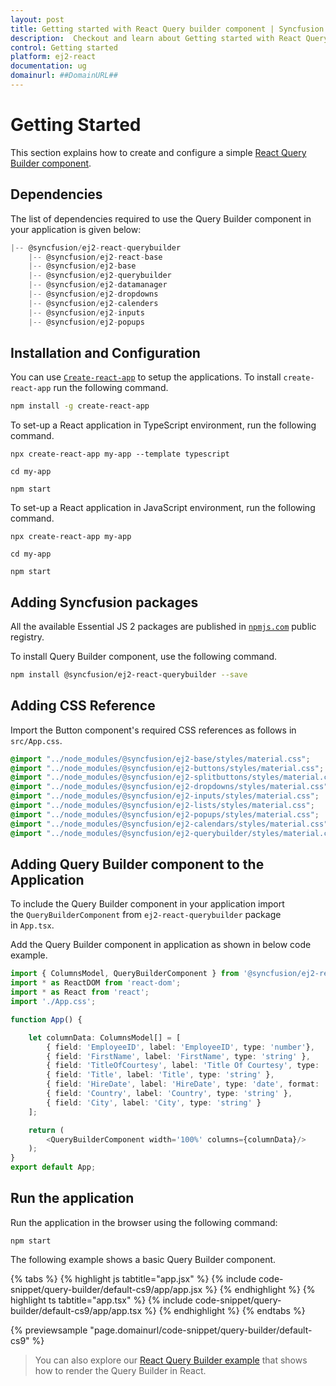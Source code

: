 ```yaml
---
layout: post
title: Getting started with React Query builder component | Syncfusion
description:  Checkout and learn about Getting started with React Query builder component of Syncfusion Essential JS 2 and more details.
control: Getting started 
platform: ej2-react
documentation: ug
domainurl: ##DomainURL##
---
```


# Getting Started

This section explains how to create and configure a simple [React Query Builder component](https://www.syncfusion.com/react-components/react-query-builder).

## Dependencies

The list of dependencies required to use the Query Builder component in your application is given below:

```javascript
|-- @syncfusion/ej2-react-querybuilder
    |-- @syncfusion/ej2-react-base
    |-- @syncfusion/ej2-base
    |-- @syncfusion/ej2-querybuilder
    |-- @syncfusion/ej2-datamanager
    |-- @syncfusion/ej2-dropdowns
    |-- @syncfusion/ej2-calenders
    |-- @syncfusion/ej2-inputs
    |-- @syncfusion/ej2-popups
```

## Installation and Configuration

You can use [`Create-react-app`](https://github.com/facebook/create-react-app) to setup the applications. To install `create-react-app` run the following command.

```bash
npm install -g create-react-app
```

To set-up a React application in TypeScript environment, run the following command.

<div class='tsx'>

```
npx create-react-app my-app --template typescript

cd my-app

npm start

```

</div>

To set-up a React application in JavaScript environment, run the following command.

<div class='jsx'>

```
npx create-react-app my-app

cd my-app

npm start

```
</div>

## Adding Syncfusion packages

All the available Essential JS 2 packages are published in [`npmjs.com`](https://www.npmjs.com/~syncfusionorg) public registry.

To install Query Builder component, use the following command.

```bash
npm install @syncfusion/ej2-react-querybuilder --save
```

## Adding CSS Reference

Import the Button component's required CSS references as follows in `src/App.css`.

```css
@import "../node_modules/@syncfusion/ej2-base/styles/material.css";
@import "../node_modules/@syncfusion/ej2-buttons/styles/material.css";
@import "../node_modules/@syncfusion/ej2-splitbuttons/styles/material.css";
@import "../node_modules/@syncfusion/ej2-dropdowns/styles/material.css";
@import "../node_modules/@syncfusion/ej2-inputs/styles/material.css";
@import "../node_modules/@syncfusion/ej2-lists/styles/material.css";
@import "../node_modules/@syncfusion/ej2-popups/styles/material.css";
@import "../node_modules/@syncfusion/ej2-calendars/styles/material.css";
@import "../node_modules/@syncfusion/ej2-querybuilder/styles/material.css";
```

## Adding Query Builder component to the Application

To include the Query Builder component in your application import the `QueryBuilderComponent` from `ej2-react-querybuilder` package in `App.tsx`.

Add the Query Builder component in application as shown in below code example.


```ts
import { ColumnsModel, QueryBuilderComponent } from '@syncfusion/ej2-react-querybuilder';
import * as ReactDOM from 'react-dom';
import * as React from 'react';
import './App.css';

function App() {

    let columnData: ColumnsModel[] = [
        { field: 'EmployeeID', label: 'EmployeeID', type: 'number'},
        { field: 'FirstName', label: 'FirstName', type: 'string' },
        { field: 'TitleOfCourtesy', label: 'Title Of Courtesy', type: 'boolean', values: ['Mr.', 'Mrs.'] },
        { field: 'Title', label: 'Title', type: 'string' },
        { field: 'HireDate', label: 'HireDate', type: 'date', format: 'dd/MM/yyyy' },
        { field: 'Country', label: 'Country', type: 'string' },
        { field: 'City', label: 'City', type: 'string' }
    ];

    return (
        <QueryBuilderComponent width='100%' columns={columnData}/>
    );
}
export default App;
```

## Run the application

Run the application in the browser using the following command:

```
npm start
```

The following example shows a basic Query Builder component.

{% tabs %}
{% highlight js tabtitle="app.jsx" %}
{% include code-snippet/query-builder/default-cs9/app/app.jsx %}
{% endhighlight %}
{% highlight ts tabtitle="app.tsx" %}
{% include code-snippet/query-builder/default-cs9/app/app.tsx %}
{% endhighlight %}
{% endtabs %}

 {% previewsample "page.domainurl/code-snippet/query-builder/default-cs9" %}

> You can also explore our [React Query Builder example](https://ej2.syncfusion.com/react/demos/#/material/query-builder/getting-started) that shows how to render the Query Builder in React.